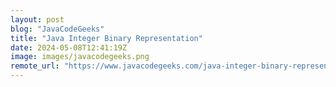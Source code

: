 ```yaml
---
layout: post
blog: "JavaCodeGeeks"
title: "Java Integer Binary Representation"
date: 2024-05-08T12:41:19Z
image: images/javacodegeeks.png
remote_url: "https://www.javacodegeeks.com/java-integer-binary-representation.html"
---
```

